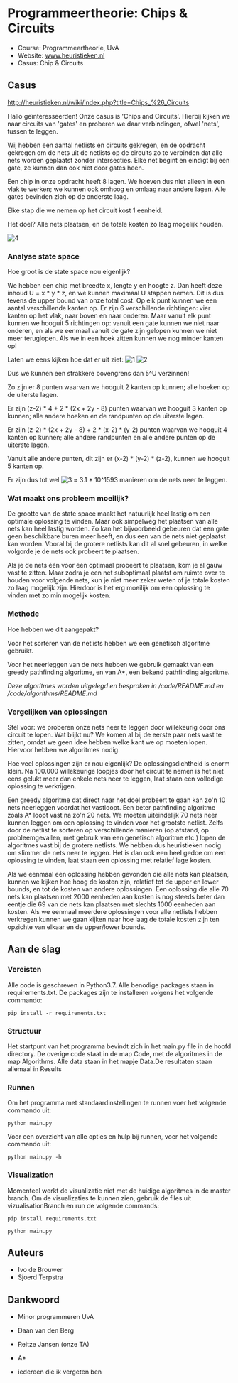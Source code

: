 # Programmeertheorie: Chips & Circuits

* Course: Programmeertheorie, UvA
* Website: www.heuristieken.nl
* Casus: Chip & Circuits

## Casus

http://heuristieken.nl/wiki/index.php?title=Chips_%26_Circuits

Hallo geïnteresseerden! Onze casus is 'Chips and Circuits'. 
Hierbij kijken we naar circuits van 'gates' en proberen we daar verbindingen, ofwel 'nets', tussen te leggen.

Wij hebben een aantal netlists en circuits gekregen, en de opdracht gekregen om de nets uit de netlists op de circuits zo te verbinden dat alle nets worden geplaatst zonder intersecties. Elke net begint en eindigt bij een gate, ze kunnen dan ook niet door gates heen.

Een chip in onze opdracht heeft 8 lagen. We hoeven dus niet alleen in een vlak te werken; we kunnen ook omhoog en omlaag naar andere lagen. Alle gates bevinden zich op de onderste laag.

Elke stap die we nemen op het circuit kost 1 eenheid.

Het doel? Alle nets plaatsen, en de totale kosten zo laag mogelijk houden.

![4](pictures/chips3.png)

### Analyse state space

Hoe groot is de state space nou eigenlijk?
  

We hebben een chip met breedte x, lengte y en hoogte z. Dan heeft deze inhoud U = x * y * z, en we kunnen maximaal U stappen nemen. Dit is dus tevens de upper bound van onze total cost. Op elk punt kunnen we een aantal verschillende kanten op. Er zijn 6 verschillende richtingen: vier kanten op het vlak, naar boven en naar onderen. Maar vanuit elk punt kunnen we hooguit 5 richtingen op: vanuit een gate kunnen we niet naar onderen, en als we eenmaal vanuit de gate zijn gelopen kunnen we niet meer teruglopen. Als we in een hoek zitten kunnen we nog minder kanten op!
  
  Laten we eens kijken hoe dat er uit ziet:
  ![1](pictures/chips1.png)
  ![2](pictures/chips2.png)
  
  Dus we kunnen een strakkere bovengrens dan 5^U verzinnen! 
  
  Zo zijn er 8 punten waarvan we hooguit 2 kanten op kunnen; alle hoeken op de uiterste lagen.
  
  Er zijn (z-2) * 4 + 2 * (2x + 2y - 8) punten waarvan we hooguit 3 kanten op kunnen; alle andere hoeken en de randpunten op de uiterste lagen.
  
  Er zijn (z-2) * (2x + 2y - 8) + 2 * (x-2) * (y-2) punten waarvan we hooguit 4 kanten op kunnen; alle andere randpunten en alle andere punten op de uiterste lagen.
  
  Vanuit alle andere punten, dit zijn er (x-2) * (y-2) * (z-2), kunnen we hooguit 5 kanten op.
  
  Er zijn dus tot wel ![3](pictures/chips.gif) ≈ 3.1 * 10^1593 manieren om de nets neer te leggen.

### Wat maakt ons probleem moeilijk?

De grootte van de state space maakt het natuurlijk heel lastig om een optimale oplossing te vinden. Maar ook simpelweg het plaatsen van alle nets kan heel lastig worden. Zo kan het bijvoorbeeld gebeuren dat een gate geen beschikbare buren meer heeft, en dus een van de nets niet geplaatst kan worden. Vooral bij de grotere netlists kan dit al snel gebeuren, in welke volgorde je de nets ook probeert te plaatsen. 

Als je de nets één voor één optimaal probeert te plaatsen, kom je al gauw vast te zitten. Maar zodra je een net suboptimaal plaatst om ruimte over te houden voor volgende nets, kun je niet meer zeker weten of je totale kosten zo laag mogelijk zijn. Hierdoor is het erg moeilijk om een oplossing te vinden met zo min mogelijk kosten.

### Methode

Hoe hebben we dit aangepakt? 

Voor het sorteren van de netlists hebben we een genetisch algoritme gebruikt.

Voor het neerleggen van de nets hebben we gebruik gemaakt van een greedy pathfinding algoritme, en van A*, een bekend pathfinding algoritme.

*Deze algoritmes worden uitgelegd en besproken in /code/README.md en /code/algorithms/README.md*

### Vergelijken van oplossingen

Stel voor: we proberen onze nets neer te leggen door willekeurig door ons circuit te lopen. Wat blijkt nu? We komen al bij de eerste paar nets vast te zitten, omdat we geen idee hebben welke kant we op moeten lopen. Hiervoor hebben we algoritmes nodig. 

Hoe veel oplossingen zijn er nou eigenlijk? De oplossingsdichtheid is enorm klein. Na 100.000 willekeurige loopjes door het circuit te nemen is het niet eens gelukt meer dan enkele nets neer te leggen, laat staan een volledige oplossing te verkrijgen.

Een greedy algoritme dat direct naar het doel probeert te gaan kan zo'n 10 nets neerleggen voordat het vastloopt.
Een beter pathfinding algoritme zoals A* loopt vast na zo'n 20 nets. We moeten uiteindelijk 70 nets neer kunnen leggen om een oplossing te vinden voor het grootste netlist. Zelfs door de netlist te sorteren op verschillende manieren (op afstand, op probleemgevallen, met gebruik van een genetisch algoritme etc.) lopen de algoritmes vast bij de grotere netlists. We hebben dus heuristieken nodig om slimmer de nets neer te leggen. Het is dan ook een heel gedoe om een oplossing te vinden, laat staan een oplossing met relatief lage kosten.

Als we eenmaal een oplossing hebben gevonden die alle nets kan plaatsen, kunnen we kijken hoe hoog de kosten zijn, relatief tot de upper en lower bounds, en tot de kosten van andere oplossingen. Een oplossing die alle 70 nets kan plaatsen met 2000 eenheden aan kosten is nog steeds beter dan eentje die 69 van de nets kan plaatsen met slechts 1000 eenheden aan kosten. Als we eenmaal meerdere oplossingen voor alle netlists hebben verkregen kunnen we gaan kijken naar hoe laag de totale kosten zijn ten opzichte van elkaar en de upper/lower bounds.



## Aan de slag

### Vereisten

Alle code is geschreven in Python3.7. Alle benodige packages staan in requirements.txt. De packages zijn te installeren volgens het volgende commando:

```
pip install -r requirements.txt
```

### Structuur

Het startpunt van het programma bevindt zich in het main.py file in de hoofd directory. De overige code staat in de map Code, met de algoritmes in de map Algorithms. Alle data staan in het mapje Data.De resultaten staan allemaal in Results

### Runnen

Om het programma met standaardinstellingen te runnen voer het volgende commando uit:

```
python main.py
```

Voor een overzicht van alle opties en hulp bij runnen, voer het volgende commando uit:

```
python main.py -h
```

### Visualization

Momenteel werkt de visualizatie niet met de huidige algoritmes in de master branch. Om de visualizaties te kunnen zien, gebruik de files uit vizualisationBranch en run de volgende commands:

```
pip install requirements.txt
```

```
python main.py
```

## Auteurs
* Ivo de Brouwer
* Sjoerd Terpstra

## Dankwoord
- Minor programmeren UvA

- Daan van den Berg

- Reitze Jansen (onze TA)

- A*

- iedereen die ik vergeten ben
